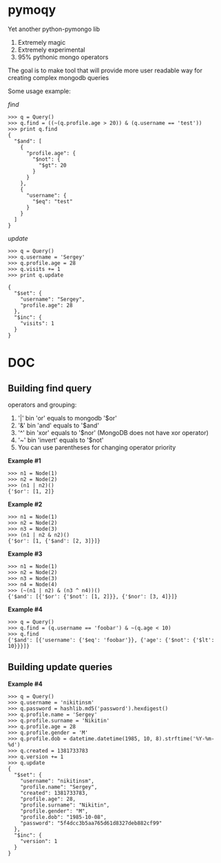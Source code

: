 pymoqy
======

Yet another python-pymongo lib

1. Extremely magic
2. Extremely experimental
3. 95% pythonic mongo operators

The goal is to make tool that will provide more user readable way for creating complex mongodb queries

Some usage example:

*find*
```
>>> q = Query()
>>> q.find = ((~(q.profile.age > 20)) & (q.username == 'test'))
>>> print q.find
{
  "$and": [
    {
      "profile.age": {
        "$not": {
          "$gt": 20
        }
      }
    },
    {
      "username": {
        "$eq": "test"
      }
    }
  ]
}
```

*update*
```
>>> q = Query()
>>> q.username = 'Sergey'
>>> q.profile.age = 28
>>> q.visits += 1
>>> print q.update

{
  "$set": {
    "username": "Sergey",
    "profile.age": 28
  },
  "$inc": {
    "visits": 1
  }
}
```


DOC
===

Building find query
-------------------
operators and grouping:

1. '|' bin 'or' equals to mongodb '$or'
2. '&' bin 'and' equals to '$and'
3. '^' bin 'xor' equals to '$nor' (MongoDB does not have xor operator)
4. '~' bin 'invert' equals to '$not'
5. You can use parentheses for changing operator priority

**Example #1**
```
>>> n1 = Node(1)
>>> n2 = Node(2)
>>> (n1 | n2)()
{'$or': [1, 2]}
```

**Example #2**
```
>>> n1 = Node(1)
>>> n2 = Node(2)
>>> n3 = Node(3)
>>> (n1 | n2 & n2)()
{'$or': [1, {'$and': [2, 3]}]}
```

**Example #3**
```
>>> n1 = Node(1)
>>> n2 = Node(2)
>>> n3 = Node(3)
>>> n4 = Node(4)
>>> (~(n1 | n2) & (n3 ^ n4))()
{'$and': [{'$or': {'$not': [1, 2]}}, {'$nor': [3, 4]}]}
```

**Example #4**
```
>>> q = Query()
>>> q.find = (q.username == 'foobar') & ~(q.age < 10)
>>> q.find
{'$and': [{'username': {'$eq': 'foobar'}}, {'age': {'$not': {'$lt': 10}}}]}
```

Building update queries
-----------------------

**Example #4**
```
>>> q = Query()
>>> q.username = 'nikitinsm'
>>> q.password = hashlib.md5('password').hexdigest()
>>> q.profile.name = 'Sergey'
>>> q.profile.surname = 'Nikitin'
>>> q.profile.age = 28
>>> q.profile.gender = 'M'
>>> q.profile.dob = datetime.datetime(1985, 10, 8).strftime('%Y-%m-%d')
>>> q.created = 1381733783
>>> q.version += 1
>>> q.update
{
  "$set": {
    "username": "nikitinsm",
    "profile.name": "Sergey",
    "created": 1381733783,
    "profile.age": 28,
    "profile.surname": "Nikitin",
    "profile.gender": "M",
    "profile.dob": "1985-10-08",
    "password": "5f4dcc3b5aa765d61d8327deb882cf99"
  },
  "$inc": {
    "version": 1
  }
}
```








